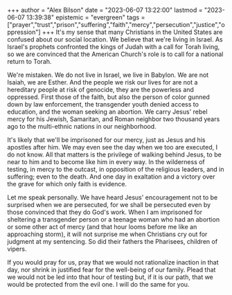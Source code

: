 +++
author = "Alex Bilson"
date = "2023-06-07 13:22:00"
lastmod = "2023-06-07 13:39:38"
epistemic = "evergreen"
tags = ["prayer","trust","prison","suffering","faith","mercy","persecution","justice","oppression"]
+++
It's my sense that many Christians in the United States are confused about our social location. We believe that we're living in Israel. As Israel's prophets confronted the kings of Judah with a call for Torah living, so we are convinced that the American Church's role is to call for a national return to Torah.

We're mistaken. We do not live in Israel, we live in Babylon. We are not Isaiah, we are Esther. And the people we risk our lives for are not a hereditary people at risk of genocide, they are the powerless and oppressed. First those of the faith, but also the person of color gunned down by law enforcement, the transgender youth denied access to education, and the woman seeking an abortion. We carry Jesus' rebel mercy for his Jewish, Samaritan, and Roman neighbor two thousand years ago to the multi-ethnic nations in our neighborhood.

It's likely that we'll be imprisoned for our mercy, just as Jesus and his apostles after him. We may even see the day when we too are executed, I do not know. All that matters is the privilege of walking behind Jesus, to be near to him and to become like him in every way. In the wilderness of testing, in mercy to the outcast, in opposition of the religious leaders, and in suffering; even to the death. And one day in exaltation and a victory over the grave for which only faith is evidence.

Let me speak personally. We have heard Jesus' encouragement not to be surprised when we are persecuted, for we shall be persecuted even by those convinced that they do God's work. When I am imprisoned for sheltering a transgender person or a teenage woman who had an abortion or some other act of mercy (and that hour looms before me like an approaching storm), it will not surprise me when Christians cry out for judgment at my sentencing. So did their fathers the Pharisees, children of vipers.

If you would pray for us, pray that we would not rationalize inaction in that day, nor shrink in justified fear for the well-being of our family. Plead that we would not be led into that hour of testing but, if it is our path, that we would be protected from the evil one. I will do the same for you.
